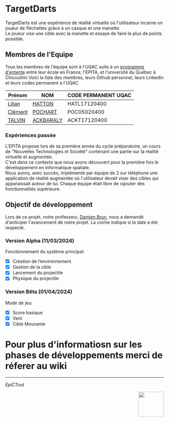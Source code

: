# TargetDarts
TargetDarts est une expérience de réalité virtuelle où l'utilisateur incarne un joueur de fléchettes grâce à un casque et une manette. <br>
Le joueur vise une cible avec la manette et essaye de faire le plus de points possible.

## Membres de l'Equipe
Tous les membres de l'équipe sont à l'UQAC suite à un [programme d'entente](https://www.epita.fr/2011/02/24/lepita-elargit-son-reseau-inte/) entre leur école en France, l'EPITA, et l'université du Québec à Chicoutimi
Voici la liste des membres, leurs Github personnel, leurs Linkedin et leurs codes permanent a l'UQAC 

| Prénom  | NOM       | CODE PERMANENT UQAC |
|---------|-----------|---------------------|
| [Lilian](https://github.com/FireGh0st)| [HATTON](https://www.linkedin.com/in/lilian-hatton/)    | HATL17120400        |
| [Clément](https://github.com/Poperinghe) | [POCHART](https://www.linkedin.com/in/clement-pochart-482741262/)   | POC05020400         |
| [TALVIN](https://github.com/Epsilon78)  | [ACKBARALY](https://www.linkedin.com/in/talvin-ackbaraly-533471268/) | ACKT17120400        |

### Expériences passée
L'EPITA propose lors de sa première année du cycle préparatoire, un cours de "Nouvelles Technologies et Société" contenant une partie sur la réalité virtuelle et augmentée.<br>
C'est dans ce contexte que nous avons découvert pour la première fois le développement en informatique spatiale.<br>
Nous avons, avec succès, implémenté par équipe de 2 sur téléphone une application de réalité augmentée où l'utilisateur devait viser des cibles qui apparaissait autour de lui. Chaque équipe était libre de rajouter des fonctionnalités supérieure.


## Objectif de développement
Lors de ce projet, notre professeur, [Damien Brun](https://www.damienb.run/), nous a demandé d'anticiper l'avancement de notre projet.
La coche indique si la date a été respecté.
### Version Alpha (11/03/2024)
Fonctionnement du système principal:
- [x] Création de l’environnement
- [x] Gestion de la cible 
- [x] Lancement du projectile
- [x] Physique du projectile

### Version Bêta (01/04/2024)
Mode de jeu:
- [x] Score basique
- [x] Vent
- [x] Cible Mouvante

# Pour plus d'informatiosn sur les phases de développements merci de réferer au wiki

***


 _EpiCTout_
<div align="right">
<img src="https://github.com/FireGh0st/TargetDarts/assets/65304881/7b5ed609-b488-48d2-921c-b24763865b45" width="80dpi"> 
</div>
